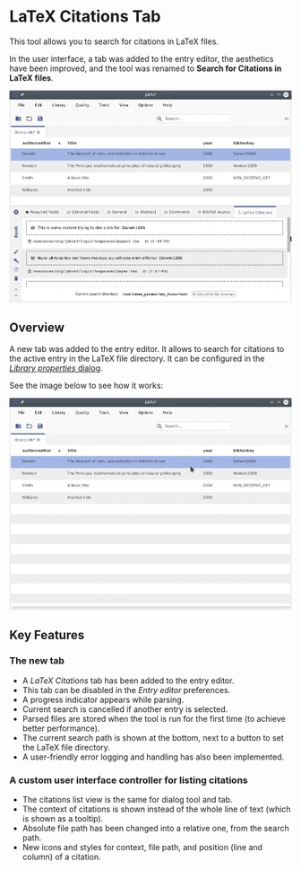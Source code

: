 # LaTeX Citations Tab

This tool allows you to search for citations in LaTeX files.

In the user interface, a tab was added to the entry editor, the aesthetics have been improved, and the tool was renamed to **Search for Citations in LaTeX files**.

![LaTeX Citations tab](../../.gitbook/assets/latex-citations-window.png)

## Overview

A new tab was added to the entry editor. It allows to search for citations to the active entry in the LaTeX file directory. It can be configured in the [_Library properties_ dialog](../../setup/databaseproperties.md).

See the image below to see how it works:

![LaTeX Citations tab animation](../../.gitbook/assets/latex-citations.gif)

## Key Features

### The new tab

* A _LaTeX Citations_ tab has been added to the entry editor.
* This tab can be disabled in the _Entry editor_ preferences.
* A progress indicator appears while parsing.
* Current search is cancelled if another entry is selected.
* Parsed files are stored when the tool is run for the first time \(to achieve better performance\).
* The current search path is shown at the bottom, next to a button to set the LaTeX file directory.
* A user-friendly error logging and handling has also been implemented.

### A custom user interface controller for listing citations

* The citations list view is the same for dialog tool and tab.
* The context of citations is shown instead of the whole line of text \(which is shown as a tooltip\).
* Absolute file path has been changed into a relative one, from the search path.
* New icons and styles for context, file path, and position \(line and column\) of a citation.

